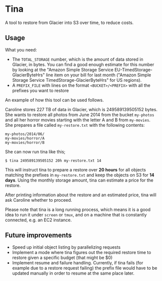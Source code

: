 # Tina

A tool to restore from Glacier into S3 over time, to reduce costs.

## Usage

What you need:

* The `TOTAL_STORAGE` number, which is the amount of data stored in
  Glacier, in bytes. You can find a good enough estimate for this
  number by looking at the "Amazon Simple Storage Service
  EU-TimedStorage-GlacierByteHrs" line item on your bill for last
  month ("Amazon Simple Storage Service TimedStorage-GlacierByteHrs"
  for US regions).
* A `PREFIX_FILE` with lines on the format `<BUCKET>/<PREFIX>` with
  all the prefixes you want to restore

An example of how this tool can be used follows.

Caroline stores 227 TB of data in Glacier, which is 249589139505152
bytes. She wants to restore all photos from June 2014 from the bucket
`my-photos` and all her horror movies starting with the letter A and B
from `my-movies`. She prepares a file called `my-restore.txt` with the
following contents:

    my-photos/2014/06/
    my-movies/horror/A
    my-movies/horror/B

She can now run tina like this;

    $ tina 249589139505152 20h my-restore.txt 14

This will instruct tina to prepare a restore over __20 hours__ for all
objects matching the prefixes in `my-restore.txt` and keep the objects
on S3 for __14 days__. Using the monthly storage amount, tina can
estimate a price for the restore.

After printing information about the restore and an estimated price,
tina will ask Caroline whether to proceed.

Please note that tina is a long running process, which means it is a
good idea to run it under `screen` or `tmux`, and on a machine that is
constantly connected, e.g. an EC2 instance.

## Future improvements

* Speed up initial object listing by parallelizing requests
* Implement a mode where tina figures out the required restore time to
  restore given a specific budget (that might be $0)
* Implement resume and failure handling. Currently, if tina fails (for
  example due to a restore request failing) the prefix file would have
  to be updated manually in order to resume at the same place later.

